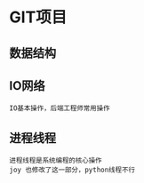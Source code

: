 # GIT项目
## 数据结构
## IO网络
    IO基本操作，后端工程师常用操作
## 进程线程
    进程线程是系统编程的核心操作
    joy 也修改了这一部分，python线程不行

